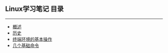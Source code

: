 ## Linux学习笔记 目录
---

+ [概述](./conception.md)
+ [历史](./no1.md)
+ [终端环境的基本操作](./no2.md)
+ [几个基础命令](./no3.md)

